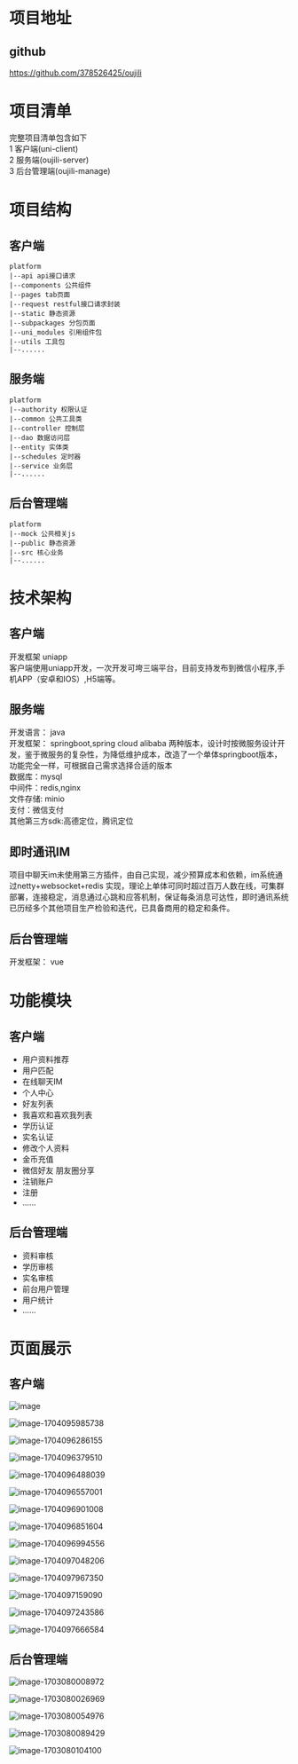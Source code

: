 # 项目地址
## github
https://github.com/378526425/oujili


# 项目清单
完整项目清单包含如下<br>
1 客户端(uni-client)<br>
2 服务端(oujili-server)<br>
3 后台管理端(oujili-manage)<br>
# 项目结构
## 客户端
```
platform
|--api api接口请求
|--components 公共组件
|--pages tab页面
|--request restful接口请求封装
|--static 静态资源
|--subpackages 分包页面
|--uni_modules 引用组件包
|--utils 工具包
|--......
```
## 服务端
```
platform
|--authority 权限认证
|--common 公共工具类
|--controller 控制层
|--dao 数据访问层 
|--entity 实体类
|--schedules 定时器
|--service 业务层
|--......
```
## 后台管理端
```
platform
|--mock 公共相关js
|--public 静态资源
|--src 核心业务
|--......
```
# 技术架构
## 客户端
开发框架 uniapp<br>
客户端使用uniapp开发，一次开发可垮三端平台，目前支持发布到微信小程序,手机APP（安卓和IOS）,H5端等。
## 服务端
开发语言： java<br>
开发框架： springboot,spring cloud alibaba 两种版本，设计时按微服务设计开发，鉴于微服务的复杂性，为降低维护成本，改造了一个单体springboot版本，功能完全一样，可根据自己需求选择合适的版本<br>
数据库：mysql<br>
中间件：redis,nginx<br>
文件存储:  minio<br>
支付：微信支付<br>
其他第三方sdk:高德定位，腾讯定位
## 即时通讯IM
项目中聊天im未使用第三方插件，由自己实现，减少预算成本和依赖，im系统通过netty+websocket+redis 实现，理论上单体可同时超过百万人数在线，可集群部署，连接稳定，消息通过心跳和应答机制，保证每条消息可达性，即时通讯系统已历经多个其他项目生产检验和迭代，已具备商用的稳定和条件。
## 后台管理端
开发框架： vue
# 功能模块
## 客户端
- 用户资料推荐
- 用户匹配
- 在线聊天IM
- 个人中心
- 好友列表
- 我喜欢和喜欢我列表
- 学历认证
- 实名认证
- 修改个人资料
- 金币充值
- 微信好友 朋友圈分享
- 注销账户
- 注册
-  ......
## 后台管理端
- 资料审核
- 学历审核
- 实名审核
- 前台用户管理
- 用户统计
- ......

# 页面展示
## 客户端
![image](https://www.wxmblog.com/upload/2024/01/image.png)

![image-1704095985738](https://www.wxmblog.com/upload/2024/01/image-1704095985738.png)

![image-1704096286155](https://www.wxmblog.com/upload/2024/01/image-1704096286155.png)

![image-1704096379510](https://www.wxmblog.com/upload/2024/01/image-1704096379510.png)

![image-1704096488039](https://www.wxmblog.com/upload/2024/01/image-1704096488039.png)

![image-1704096557001](https://www.wxmblog.com/upload/2024/01/image-1704096557001.png)

![image-1704096901008](https://www.wxmblog.com/upload/2024/01/image-1704096901008.png)

![image-1704096851604](https://www.wxmblog.com/upload/2024/01/image-1704096851604.png)

![image-1704096994556](https://www.wxmblog.com/upload/2024/01/image-1704096994556.png)

![image-1704097048206](https://www.wxmblog.com/upload/2024/01/image-1704097048206.png)



![image-1704097967350](https://www.wxmblog.com/upload/2024/01/image-1704097967350.png)

![image-1704097159090](https://www.wxmblog.com/upload/2024/01/image-1704097159090.png)

![image-1704097243586](https://www.wxmblog.com/upload/2024/01/image-1704097243586.png)

![image-1704097666584](https://www.wxmblog.com/upload/2024/01/image-1704097666584.png)

## 后台管理端
![image-1703080008972](https://www.wxmblog.com/upload/2023/12/image-1703080008972.png)

![image-1703080026969](https://www.wxmblog.com/upload/2023/12/image-1703080026969.png)

![image-1703080054976](https://www.wxmblog.com/upload/2023/12/image-1703080054976.png)

![image-1703080089429](https://www.wxmblog.com/upload/2023/12/image-1703080089429.png)

![image-1703080104100](https://www.wxmblog.com/upload/2023/12/image-1703080104100.png)

